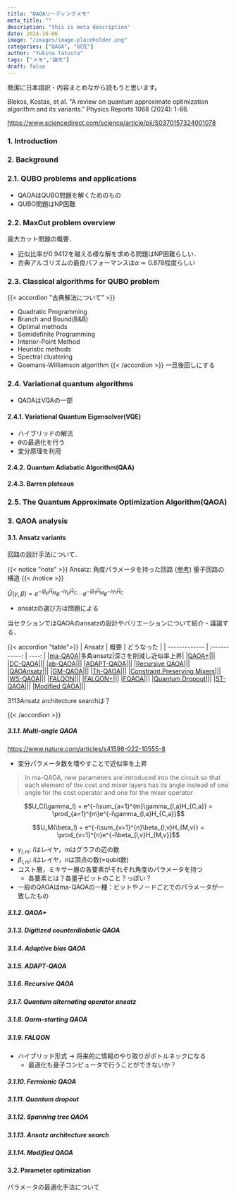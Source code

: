 ```yaml
---
title: "QAOAリーディングメモ"
meta_title: ""
description: "this is meta description"
date: 2024-10-06
image: "/images/image-placeholder.png"
categories: ["QAOA", "研究"]
author: "Yukina Tatusta"
tags: ["メモ","論文"]
draft: false
---
```


簡潔に日本語訳・内容まとめながら読もうと思います。

Blekos, Kostas, et al. "A review on quantum approximate optimization algorithm and its variants." Physics Reports 1068 (2024): 1-66.

https://www.sciencedirect.com/science/article/pii/S0370157324001078

### 1. Introduction
### 2. Background

### 2.1. QUBO problems and applications
- QAOAはQUBO問題を解くためのもの
- QUBO問題はNP困難

### 2.2. MaxCut problem overview
最大カット問題の概要．
 
- 近似比率が0.9412を越える様な解を求める問題はNP困難らしい．
- 古典アルゴリズムの最良パフォーマンスは$\alpha\simeq 0.878$程度らしい

### 2.3. Classical algorithms for QUBO problem
{{< accordion "古典解法について" >}}
- Quadratic Programming
- Branch and Bound(B&B)
- Optimal methods
- Semidefinite Programming
- Interior-Point Method
- Heuristic methods
- Spectral clustering
- Goemans-Williamson algorithm
{{< /accordion >}}
一旦後回しにする

### 2.4. Variational quantum algorithms
- QAOAはVQAの一部

#### 2.4.1. Variational Quantum Eigensolver(VQE)
- ハイブリッドの解法
- $\theta$の最適化を行う
- 変分原理を利用

#### 2.4.2. Quantum Adiabatic Algorithm(QAA)

#### 2.4.3. Barren plateaus

### 2.5. The Quantum Approximate Optimization Algorithm(QAOA)

### 3. QAOA analysis

#### 3.1. Ansatz variants
回路の設計手法について．

{{< notice "note" >}}
Ansatz:
角度パラメータを持った回路 ([参考](https://blueqat.com/yuichiro_minato2/e1513e5c-2687-4f92-8ecb-b780e832941d#:~:text=%E5%AE%9F%E7%8F%BE%E3%81%97%E3%81%BE%E3%81%99%E3%80%82-,1%2D12.ansatz%EF%BC%88%E3%82%A2%E3%83%B3%E3%82%B6%E3%83%83%E3%83%84%EF%BC%89,-%E4%B8%8A%E8%A8%98%E3%81%AE))
量子回路の構造
{{< /notice >}}

$\hat{U}(\gamma,\beta)=e^{-i\beta_p\hat{H}_M}e^{-i\gamma_p\hat{H}_C}\cdots e^{-i\beta_1\hat{H}_M}e^{-i\gamma_1\hat{H}_C}$

- ansatzの選び方は問題による
  
当セクションではQAOAのansatzの設計やバリエーションについて紹介・議論する．

{{< accordion "table">}}
| Ansatz        |     概要      |  どうなった |
| ------------- | :-----------: | ----: |
|[ma-QAOA](#311-multi-angle-qaoa)|多角ansatz|深さを削減し近似率上昇|
|[QAOA+](#312-qaoa)|||
|[DC-QAOA](#313-digitized-counterdiabatic-qaoa)|||
|[ab-QAOA](#314-adaptive-bias-qaoa)|||
|[ADAPT-QAOA](#315-adapt-qaoa)|||
|[Recursive QAOA](#316-recursive-qaoa)|||
|[QAOAnsatz](#317-quantum-alternating-operator-ansatz)|||
|[GM-QAOA](#318-qarm-starting-qaoa)|||
|[Th-QAOA]()|||
|[Constraint Preserving Mixers]()|||
|[WS-QAOA]()|||
|[FALQON](#319-falqon)|||
|[FALQON+]()|||
|[FQAOA](#3110-fermionic-qaoa)|||
|[Quantum Dropout](#3111-quantum-dropout)|||
|[ST-QAOA](#3112-spanning-tree-qaoa)|||
|[Modified QAOA](#3114-modified-qaoa)|||

3113Ansatz architecture searchは？

{{< /accordion >}}

##### 3.1.1. Multi-angle QAOA
https://www.nature.com/articles/s41598-022-10555-8
- 変分パラメータ数を増やすことで近似率を上昇
> In ma-QAOA, new parameters are introduced into the circuit so that each element of the cost and mixer layers has its angle instead of one angle for the cost operator and one for the mixer operator


$$U_C(\gamma_l) = e^{-i\sum_{a=1}^{m}\gamma_{l,a}H_{C,a}} = \prod_{a=1}^{m}e^{-i\gamma_{l,a}H_{C,a}}$$

$$U_M(\beta_l) = e^{-i\sum_{v=1}^{n}\beta_{l,v}H_{M,v}} = \prod_{v=1}^{n}e^{-i\beta_{l,v}H_{M,v}}$$

  - $\gamma_{l, m}$: $l$はレイヤ，$m$はグラフの辺の数
  - $\beta_{l,m}$: $l$はレイヤ，$n$は頂点の数(=qubit数)
- コスト層，ミキサー層の各要素がそれぞれ角度のパラメータを持つ
  - 各要素とは？各量子ビットのこと？っぽい？
- 一般のQAOAはma-QAOAの一種：ビットやノードごとでのパラメータが一致したもの

##### 3.1.2. QAOA+
##### 3.1.3. Digitized counterdiabatic QAOA
##### 3.1.4. Adaptive bias QAOA
##### 3.1.5. ADAPT-QAOA
##### 3.1.6. Recursive QAOA
##### 3.1.7. Quantum alternating operator ansatz
##### 3.1.8. Qarm-starting QAOA
##### 3.1.9. FALQON

- ハイブリッド形式 → 将来的に情報のやり取りがボトルネックになる
  - 最適化も量子コンピュータで行うことができないか？

##### 3.1.10. Fermionic QAOA
##### 3.1.11. Quantum dropout
##### 3.1.12. Spanning tree QAOA
##### 3.1.13. Ansatz architecture search
##### 3.1.14. Modified QAOA

#### 3.2. Parameter optimization
パラメータの最適化手法について


